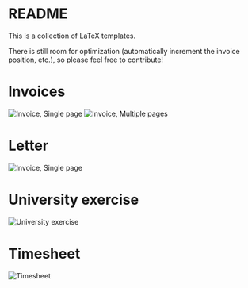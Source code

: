 # README

This is a collection of LaTeX templates.

There is still room for optimization (automatically increment 
the invoice position, etc.), so please feel free to contribute!

# Invoices

![Invoice, Single page](https://github.com/cmichi/latex-template-collection/raw/master/images/invoice0.png)
![Invoice, Multiple pages](https://github.com/cmichi/latex-template-collection/raw/master/images/invoice1.png)


# Letter

![Invoice, Single page](https://github.com/cmichi/latex-template-collection/raw/master/images/letter.png)


# University exercise

![University exercise](https://github.com/cmichi/latex-template-collection/raw/master/images/exercise.png)


# Timesheet

![Timesheet](https://github.com/cmichi/latex-template-collection/raw/master/images/timesheet.png)

